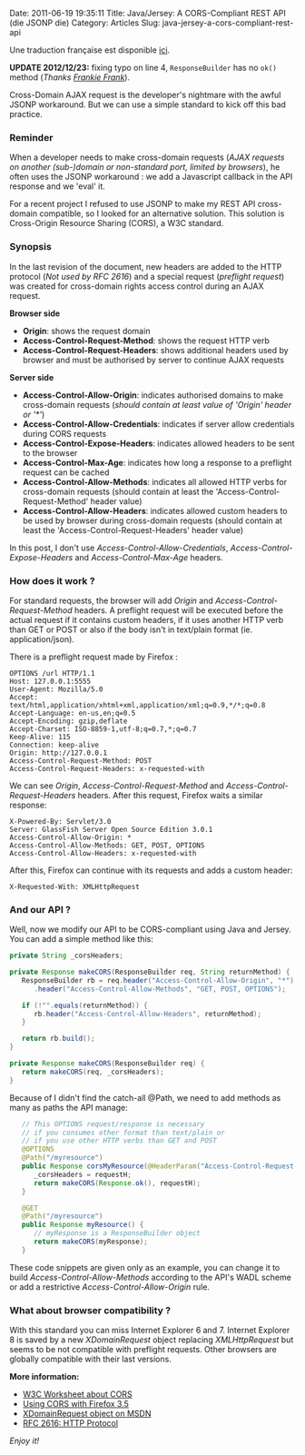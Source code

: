 Date: 2011-06-19 19:35:11
Title: Java/Jersey: A CORS-Compliant REST API (die JSONP die)
Category: Articles
Slug: java-jersey-a-cors-compliant-rest-api

Une traduction française est disponible [ici](/2011/06/02/java-jersey-une-api-rest-cross-domain-sans-jsonp/).

<div class="alert-info">
  <strong>UPDATE 2012/12/23:</strong> fixing typo on line 4, <code>ResponseBuilder</code> has no <code>ok()</code> method (<em>Thanks <a href="#comment-658615663">Frankie Frank</a></em>).
</div>

Cross-Domain AJAX request is the developer's nightmare with the awful JSONP workaround. But we can use a simple standard to kick off this bad practice.

### Reminder

When a developer needs to make cross-domain requests (_AJAX requests on another (sub-)domain or non-standard port, limited by browsers_), he often uses the JSONP workaround : we add a Javascript callback in the API response and we 'eval' it.

For a recent project I refused to use JSONP to make my REST API cross-domain compatible, so I looked for an alternative solution. This solution is Cross-Origin Resource Sharing (CORS), a W3C standard.

### Synopsis

In the last revision of the document, new headers are added to the HTTP protocol (_Not used by RFC 2616_) and a special request (_preflight request_) was created for cross-domain rights access control during an AJAX request.

**Browser side**  

  * **Origin**: shows the request domain
  * **Access-Control-Request-Method**: shows the request HTTP verb
  * **Access-Control-Request-Headers**: shows additional headers used by browser and must be authorised by server to continue AJAX requests

**Server side**  

  * **Access-Control-Allow-Origin**: indicates authorised domains to make cross-domain requests (_should contain at least value of 'Origin' header or '*'_)
  * **Access-Control-Allow-Credentials**: indicates if server allow credentials during CORS requests
  * **Access-Control-Expose-Headers**: indicates allowed headers to be sent to the browser
  * **Access-Control-Max-Age**: indicates how long a response to a preflight request can be cached
  * **Access-Control-Allow-Methods**: indicates all allowed HTTP verbs for cross-domain requests (should contain at least the 'Access-Control-Request-Method' header value)
  * **Access-Control-Allow-Headers**: indicates allowed custom headers to be used by browser during cross-domain requests (should contain at least the 'Access-Control-Request-Headers' header value)

In this post, I don't use _Access-Control-Allow-Credentials_, _Access-Control-Expose-Headers_ and _Access-Control-Max-Age_ headers.

### How does it work ?

For standard requests, the browser will add _Origin_ and _Access-Control-Request-Method_ headers. A preflight request will be executed before the actual request if it contains custom headers, if it uses another HTTP verb than GET or POST or also if the body isn't in text/plain format (ie. application/json).

There is a preflight request made by Firefox :

``` http
OPTIONS /url HTTP/1.1
Host: 127.0.0.1:5555
User-Agent: Mozilla/5.0
Accept: text/html,application/xhtml+xml,application/xml;q=0.9,*/*;q=0.8
Accept-Language: en-us,en;q=0.5
Accept-Encoding: gzip,deflate
Accept-Charset: ISO-8859-1,utf-8;q=0.7,*;q=0.7
Keep-Alive: 115
Connection: keep-alive
Origin: http://127.0.0.1
Access-Control-Request-Method: POST
Access-Control-Request-Headers: x-requested-with
```

We can see _Origin_, _Access-Control-Request-Method_ and _Access-Control-Request-Headers_ headers. After this request, Firefox waits a similar response:

```
X-Powered-By: Servlet/3.0
Server: GlassFish Server Open Source Edition 3.0.1
Access-Control-Allow-Origin: *
Access-Control-Allow-Methods: GET, POST, OPTIONS
Access-Control-Allow-Headers: x-requested-with
```

After this, Firefox can continue with its requests and adds a custom header:

```
X-Requested-With: XMLHttpRequest
```

### And our API ?

Well, now we modify our API to be CORS-compliant using Java and Jersey. You can add a simple method like this:

``` java
private String _corsHeaders;

private Response makeCORS(ResponseBuilder req, String returnMethod) {
   ResponseBuilder rb = req.header("Access-Control-Allow-Origin", "*")
      .header("Access-Control-Allow-Methods", "GET, POST, OPTIONS");

   if (!"".equals(returnMethod)) {
      rb.header("Access-Control-Allow-Headers", returnMethod);
   }

   return rb.build();
}

private Response makeCORS(ResponseBuilder req) {
   return makeCORS(req, _corsHeaders);
}
```

Because of I didn't find the catch-all @Path, we need to add methods as many as paths the API manage:

``` java
   // This OPTIONS request/response is necessary
   // if you consumes other format than text/plain or
   // if you use other HTTP verbs than GET and POST
   @OPTIONS
   @Path("/myresource")
   public Response corsMyResource(@HeaderParam("Access-Control-Request-Headers") String requestH) {
      _corsHeaders = requestH;
      return makeCORS(Response.ok(), requestH);
   }

   @GET
   @Path("/myresource")
   public Response myResource() {
      // myResponse is a ResponseBuilder object
      return makeCORS(myResponse);
   }
```

These code snippets are given only as an example, you can change it to build _Access-Control-Allow-Methods_ according to the API's WADL scheme or add a restrictive _Access-Control-Allow-Origin_ rule.

### What about browser compatibility ?

With this standard you can miss Internet Explorer 6 and 7. Internet Explorer 8 is saved by a new _XDomainRequest_ object replacing _XMLHttpRequest_ but seems to be not compatible with preflight requests. Other browsers are globally compatible with their last versions.


**More information:**

  * [W3C Worksheet about CORS](http://www.w3.org/TR/cors/)
  * [Using CORS with Firefox 3.5](https://developer.mozilla.org/En/HTTP_Access_Control)
  * [XDomainRequest object on MSDN](http://msdn.microsoft.com/en-us/library/cc288060\(v=vs.85\).aspx)
  * [RFC 2616: HTTP Protocol](http://tools.ietf.org/html/rfc2616)


_Enjoy it!_
